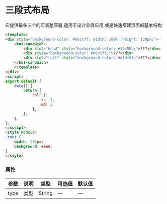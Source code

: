 # 三段式布局
它提供最多三个的可调整容器,适用于设计全屏应用,或是快速搭建页面的基本结构

```html
<template>
<div style="background-color: #66ccff; width: 100%; height: 130px;">
	<but-sandwich>
		<div slot="head" style="background-color: #39c5bb;">???</div>
		<div style="background-color: #66ccff;">???</div>
		<div slot="tail" style="background-color: #dfdfdf;">???</div>
	</but-sandwich>
	</template>
</div>
<script>
export default {
	data() {
		return {
			col: {
				xs: 1,
				md: 2
			},
		};
	},
};
</script>
<style module>
.root {
	width: 200px;
	background: #eee;
}
</style>
```





### 属性
| 参数      | 说明    | 类型      | 可选值       | 默认值   |
|---------- |-------- |---------- |-------------  |-------- |
| type | 类型 | String| — | — |